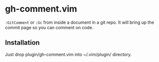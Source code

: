 # gh-comment.vim

```:GitComment``` or ```:Gc``` from inside a document in a git repo. It will bring up the commit page so you can comment on code.

## Installation
Just drop plugin/gh-comment.vim into ~/.vim/plugin/ directory.
